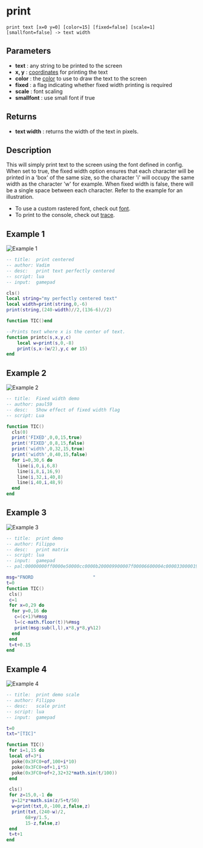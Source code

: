 # print

`print text [x=0 y=0] [color=15] [fixed=false] [scale=1] [smallfont=false] -> text width`

## Parameters
* **text** : any string to be printed to the screen
* **x, y** : [coordinates](coordinate) for printing the text
* **color** : the [color](Palette) to use to draw the text to the screen
* **fixed** : a flag indicating whether fixed width printing is required
* **scale** : font scaling
* **smallfont** : use small font if true

## Returns
* **text width** : returns the width of the text in pixels.

## Description
This will simply print text to the screen using the font defined in config. When set to true, the fixed width option ensures that each character will be printed in a 'box' of the same size, so the character 'i' will occupy the same width as the character 'w' for example. When fixed width is false, there will be a single space between each character. Refer to the example for an illustration.

* To use a custom rastered font, check out [font](font).
* To print to the console, check out [trace](trace).


## Example 1

![Example 1](https://i.imgur.com/FBEiXYY.png)

``` lua
-- title:  print centered
-- author: Vadim
-- desc:   print text perfectly centered
-- script: lua
-- input:  gamepad

cls()
local string="my perfectly centered text"
local width=print(string,0,-6)
print(string,(240-width)//2,(136-6)//2)

function TIC()end

```
```lua
--Prints text where x is the center of text.
function printc(s,x,y,c)
    local w=print(s,0,-8)
    print(s,x-(w/2),y,c or 15)
end
```
## Example 2

![Example 2](https://i.imgur.com/lR279OS.png?2)

```lua
-- title:  Fixed width demo
-- author: paul59
-- desc:   Show effect of fixed width flag
-- script: Lua

function TIC()
  cls(0)
  print('FIXED',0,0,15,true)
  print('FIXED',0,8,15,false)
  print('width',0,32,15,true)
  print('width',0,40,15,false)
  for i=0,30,6 do
    line(i,0,i,6,8)
    line(i,8,i,16,9)
    line(i,32,i,40,8)
    line(i,40,i,48,9)
  end
end
```

## Example 3

![Example 3](https://imgur.com/StAx2jX.gif)

``` lua
-- title:  print demo
-- author: Filippo
-- desc:   print matrix
-- script: lua
-- input:  gamepad
-- pal:00000000ff0000e50000cc0000b200009900007f00006600004c00003300001900000000b2ffb2ccffcce5ffe5ffffff

msg="FNORD                      "
t=0
function TIC()
 cls()
 c=1
 for x=0,29 do
  for y=0,16 do
   c=(c+1)%#msg
   l=(c-math.floor(t))%#msg
   print(msg:sub(l,l),x*8,y*8,y%12)
  end
 end
 t=t+0.15
end
```

## Example 4

![Example 4](https://imgur.com/tu6CEbp.gif)

``` lua
-- title:  print demo scale
-- author: Filippo
-- desc:   scale print
-- script: lua
-- input:  gamepad

t=0
txt="[TIC]"

function TIC()
 for i=1,15 do
 local of=3*i
  poke(0x3FC0+of,100+i*10)
  poke(0x3FC0+of+1,i*5)
  poke(0x3FC0+of+2,32+32*math.sin(t/100))
 end

 cls()
 for z=15,0,-1 do
  y=12*z*math.sin(z/5+t/50)
  w=print(txt,0,-100,z,false,z)
  print(txt,(240-w)/2,
       68+y/1.5,
       15-z,false,z)
 end
 t=t+1
end
```

